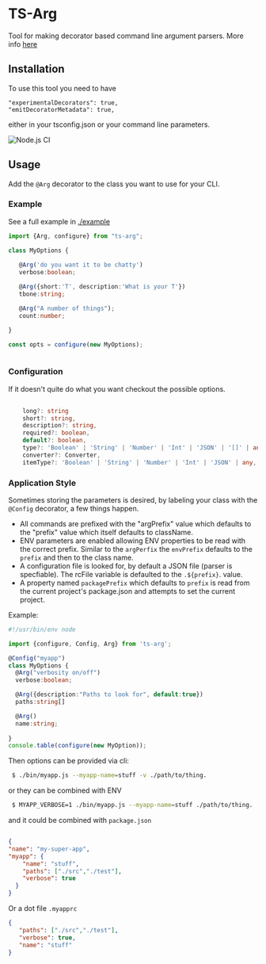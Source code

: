 TS-Arg
===
Tool for making decorator based command line argument parsers.
More info [here](https://jspears.github.io/ts-arg/)

## Installation
To use this tool you need to have 
``` 
"experimentalDecorators": true,  
"emitDecoratorMetadata": true,
``` 
either in your tsconfig.json or your command line parameters.

![Node.js CI](https://github.com/jspears/ts-arg/workflows/Node.js%20CI/badge.svg)

## Usage
Add the `@Arg` decorator to the class you want to use for your CLI.

### Example
See a full example in [./example](./example)
```ts static
import {Arg, configure} from "ts-arg";

class MyOptions {
  
   @Arg('do you want it to be chatty')
   verbose:boolean;

   @Arg({short:'T', description:'What is your T'})
   tbone:string;

   @Arg("A number of things");
   count:number;

}

const opts = configure(new MyOptions);



```

### Configuration
If it doesn't quite do what you want checkout the possible options.
```ts
     
    long?: string
    short?: string,
    description?: string,
    required?: boolean,
    default?: boolean,
    type?: 'Boolean' | 'String' | 'Number' | 'Int' | 'JSON' | '[]' | any,
    converter?: Converter,
    itemType?: 'Boolean' | 'String' | 'Number' | 'Int' | 'JSON' | any,
```

### Application Style
Sometimes storing the parameters is desired, by labeling your class with
the `@Config` decorator, a few things happen.

- All commands are prefixed with the "argPrefix" value which defaults to the "prefix" value which itself defaults to className.
- ENV parameters are enabled allowing ENV properties to be read with the correct prefix.  Similar to the
  `argPerfix` the `envPrefix` defaults to the `prefix` and then to the class name.
- A configuration file is looked for, by default a JSON file (parser is specfiable).  The rcFile variable
   is defaulted to the `.${prefix}`. value.
- A property named `packagePrefix` which defaults to `prefix` is read from the current project's 
  package.json and attempts to set the current project. 
  
Example:

```ts 
#!/usr/bin/env node

import {configure, Config, Arg} from 'ts-arg';

@Config("myapp")
class MyOptions {
  @Arg("verbosity on/off")
  verbose:boolean;

  @Arg({description:"Paths to look for", default:true})
  paths:string[]

  @Arg()
  name:string;
 
}
console.table(configure(new MyOption));


```  
       
Then options can be provided via cli:
```sh
 $ ./bin/myapp.js --myapp-name=stuff -v ./path/to/thing.
```
or they can be combined with ENV
```sh
 $ MYAPP_VERBOSE=1 ./bin/myapp.js --myapp-name=stuff ./path/to/thing.
```
and it could be combined with `package.json`
```json

{
"name": "my-super-app",
"myapp": {
    "name": "stuff",
    "paths": ["./src","./test"],
    "verbose": true
  }
}

```
Or a dot file `.myapprc`
```json
{
   "paths": ["./src","./test"],
   "verbose": true,
   "name": "stuff"
}


```



